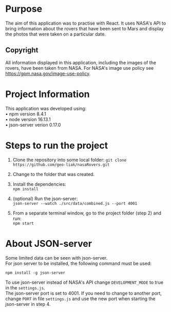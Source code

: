 # Purpose  
The aim of this application was to practise with React. It uses NASA's API to bring information about the rovers that have been sent to Mars and display the photos that were taken on a particular date.

## Copyright
All information displayed in this application, including the images of the rovers, have been taken from NASA. For NASA's image use policy see https://gpm.nasa.gov/image-use-policy.

# Project Information  
This application was developed using:  
• npm version 8.4.1  
• node version 16.13.1  
• json-server verion 0.17.0


# Steps to run the project

1. Clone the repository into some local folder:
```git clone https://github.com/geo-liak/nasaRovers.git```  

2. Change to the folder that was created.  

3. Install the dependencies:  
```npm install```  

4. (optional) Run the json-server:  
```json-server --watch ./src/data/combined.js --port 4001```  

5. From a separate terminal window, go to the project folder (step 2) and run:  
```npm start```

# About JSON-server
Some limited data can be seen with json-server.  
For json server to be installed, the following command must be used:
```
npm install -g json-server
```
  
To use json-server instead of NASA's API change ```DEVELOPMENT_MODE``` to true in the ```settings.js```.  
The json-server port is set to 4001. If you need to change to another port, change ```PORT``` in file ```settings.js``` and use the new port when starting the json-server in step 4.


